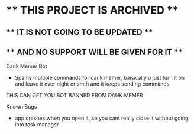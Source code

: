 # ** THIS PROJECT IS ARCHIVED **
## ** IT IS NOT GOING TO BE UPDATED **
## ** AND NO SUPPORT WILL BE GIVEN FOR IT **


Dank Memer Bot
- Spams multiple commands for dank memer, baisically u just turn it on and leave it over night or smth and it keeps sending commands

THIS CAN GET YOU BOT BANNED FROM DANK MEMER

Known Bugs
- app crashes when you open it, so you cant really close it without going into task manager
